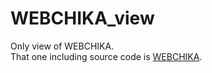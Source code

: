 # WEBCHIKA_view
Only view of WEBCHIKA.  
That one including source code is [WEBCHIKA](https://github.com/Asuma-Ace/WEBCHIKA).
